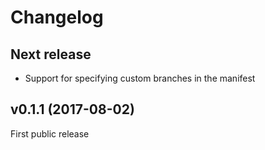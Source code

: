 # Changelog

## Next release

* Support for specifying custom branches in the manifest

## v0.1.1 (2017-08-02)

First public release
